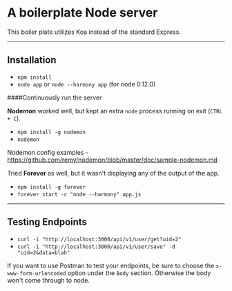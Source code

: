 # A boilerplate Node server

This boiler plate utilizes Koa instead of the standard Express.

---

## Installation

* `npm install`
* `node app` or `node --harmony app` (for node 0.12.0)

####Continuously run the server

**Nodemon** worked well, but kept an extra `node` process running on exit (`CTRL + C`).

* `npm install -g nodemon`
* `nodemon`

Nodemon config examples - https://github.com/remy/nodemon/blob/master/doc/sample-nodemon.md

Tried **Forever** as well, but it wasn't displaying any of the output of the app.

* `npm install -g forever`
* `forever start -c "node --harmony" app.js`

---

## Testing Endpoints

* **<GET>** `curl -i "http://localhost:3000/api/v1/user/get?uid=2"`
* **<POST>** `curl -i "http://localhost:3000/api/v1/user/save" -d "uid=2&data=blah"`

If you want to use Postman to test your endpoints, be sure to choose the
`x-www-form-urlencoded` option under the `Body` section. Otherwise the body won't
come through to node.
